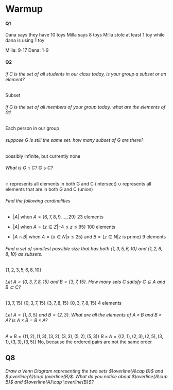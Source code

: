 # Warmup 
#### Q1
Dana says they have 10 toys
Milla says 8 toys
Milla stole at least 1 toy while dana is using 1 toy

Milla: 9-17
Dana: 1-9

#### Q2
###### if $C$ is the set of all students in our class today, is your group a subset or an element?

Subset

###### if $G$ is the set of all members of your group today, what are the elements of $G$?

Each person in our group

###### suppose $G$ is still the same set. how many subset of G are there?

possibly infinite, but currently none

###### What is $G\cap C$? $G\cup C$?
$\cap$ represents all elements in both G and C (intersect)
$\cup$ represents all elements that are in both G and C (union)

###### Find the following cardinalities
- $|A|$ when $A=\{6,7,8,9,...,29\}$
23 elements

- $|A|$ when $A=\{z\in Z|-4\leq z\leq 95 \}$
100 elements

- $|A\cap B|$ when $A=\{x\in N |x\leq 25\}$ and $B=\{z\in N|z$ is prime$\}$
9 elements

###### Find a set of smallest possible size that has both $\{1,3,5,6,10\}$ and $\{1,2,6,8,10\}$ as subsets.
$\{1,2,3,5,6,8,10\}$

###### Let $A=\{0,3,7,8,15\}$ and $B=\{3,7,15\}$. How many sets $C$ satisfy $C\subseteq A$ and $B\subseteq C$?
$\{3,7,15\}$
$\{0,3,7,15\}$
$\{3,7,8,15\}$
$\{0,3,7,8,15\}$
4 elements

###### Let $A=\{1,3,5\}$ and $B=\{2,3\}$. What are all the elements of $A\times B$ and $B\times A$? Is $A\times B=B\times A$?
$A\times B=\{(1,2),(1,3),(3,2),(3,3),(5,2),(5,3)\}$
$B\times A=\{(2,1),(2,3),(2,5),(3,1),(3,3),(3,5)\}$
No, because the ordered pairs are not the same order

## Q8
###### Draw a Venn Diagram representing the two sets $\overline{A\cap B}$ and $\overline{A}\cup \overline{B}$. What do you notice about $\overline{A\cup B}$ and $\overline{A}\cap \overline{B}$?


